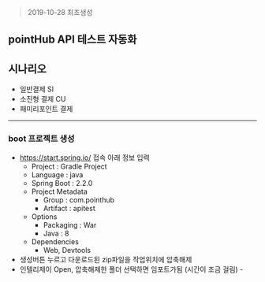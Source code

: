> 2019-10-28 최초생성

pointHub API 테스트 자동화
--------------------------

시나리오
--------

-	일반결제 SI
-	소진형 결제 CU
-	패미리포인트 결제

---

### boot 프로젝트 생성

-	https://start.spring.io/ 접속 아래 정보 입력
	-	Project : Gradle Project
	-	Language : java
	-	Spring Boot : 2.2.0
	-	Project Metadata
		-	Group : com.pointhub
		-	Artifact : apitest
	-	Options
		-	Packaging : War
		-	Java : 8
	-	Dependencies
		-	Web, Devtools
-	생성버튼 누르고 다운로드된 zip파일을 작업위치에 압축해제
-	인텔리제이 Open, 압축해제한 폴더 선택하면 임포트가됨 (시간이 조금 걸림) -
